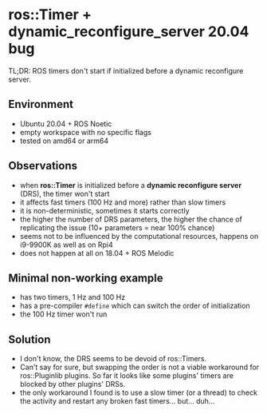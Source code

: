 # ros::Timer + dynamic_reconfigure_server 20.04 bug

TL;DR: ROS timers don't start if initialized before a dynamic reconfigure server.

## Environment

* Ubuntu 20.04 + ROS Noetic
* empty workspace with no specific flags
* tested on amd64 or arm64

## Observations

* when **ros::Timer** is initialized before a **dynamic reconfigure server** (DRS), the timer won't start
* it affects fast timers (100 Hz and more) rather than slow timers
* it is non-deterministic, sometimes it starts correctly
* the higher the number of DRS parameters, the higher the chance of replicating the issue (10+ parameters = near 100% chance)
* seems not to be influenced by the computational resources, happens on i9-9900K as well as on Rpi4
* does not happen at all on 18.04 + ROS Melodic

## Minimal non-working example

* has two timers, 1 Hz and 100 Hz
* has a pre-compiler `#define` which can switch the order of initialization
* the 100 Hz timer won't run

## Solution

* I don't know, the DRS seems to be devoid of ros::Timers.
* Can't say for sure, but swapping the order is not a viable workaround for ros::Pluginlib plugins. So far it looks like some plugins' timers are blocked by other plugins' DRSs.
* the only workaround I found is to use a slow timer (or a thread) to check the activity and restart any broken fast timers... but... duh...
